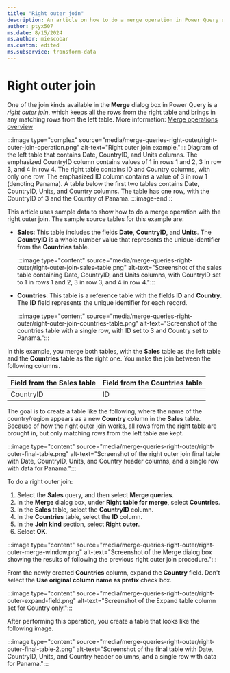 ```yaml
---
title: "Right outer join"
description: An article on how to do a merge operation in Power Query using the right outer join kind. 
author: ptyx507
ms.date: 8/15/2024
ms.author: miescobar
ms.custom: edited
ms.subservice: transform-data
---
```


# Right outer join

One of the join kinds available in the **Merge** dialog box in Power Query is a *right outer join*, which keeps all the rows from the right table and brings in any matching rows from the left table. More information: [Merge operations overview](merge-queries-overview.md)

:::image type="complex" source="media/merge-queries-right-outer/right-outer-join-operation.png" alt-text="Right outer join example.":::
   Diagram of the left table that contains Date, CountryID, and Units columns. The emphasized CountryID column contains values of 1 in rows 1 and 2, 3 in row 3, and 4 in row 4. The right table contains ID and Country columns, with only one row. The emphasized ID column contains a value of 3 in row 1 (denoting Panama). A table below the first two tables contains Date, CountryID, Units, and Country columns. The table has one row, with the CountryID of 3 and the Country of Panama.
   :::image-end:::

This article uses sample data to show how to do a merge operation with the right outer join. The sample source tables for this example are:

* **Sales**: This table includes the fields **Date**, **CountryID**, and **Units**. The **CountryID** is a whole number value that represents the unique identifier from the **Countries** table.

   :::image type="content" source="media/merge-queries-right-outer/right-outer-join-sales-table.png" alt-text="Screenshot of the sales table containing Date, CountryID, and Units columns, with CountryID set to 1 in rows 1 and 2, 3 in row 3, and 4 in row 4.":::

* **Countries**: This table is a reference table with the fields **ID** and **Country**. The **ID** field represents the unique identifier for each record.

   :::image type="content" source="media/merge-queries-right-outer/right-outer-join-countries-table.png" alt-text="Screenshot of the countries table with a single row, with ID set to 3 and Country set to Panama.":::

In this example, you merge both tables, with the **Sales** table as the left table and the **Countries** table as the right one. You make the join between the following columns.

|Field from the Sales table| Field from the Countries table|
|-----------|------------------|
|CountryID|ID|

The goal is to create a table like the following, where the name of the country/region appears as a new **Country** column in the **Sales** table. Because of how the right outer join works, all rows from the right table are brought in, but only matching rows from the left table are kept.

:::image type="content" source="media/merge-queries-right-outer/right-outer-final-table.png" alt-text="Screenshot of the right outer join final table with Date, CountryID, Units, and Country header columns, and a single row with data for Panama.":::

To do a right outer join:

1. Select the **Sales** query, and then select **Merge queries**.
2. In the **Merge** dialog box, under **Right table for merge**, select **Countries**.
3. In the **Sales** table, select the **CountryID** column.
4. In the **Countries** table, select the **ID** column.
5. In the **Join kind** section, select **Right outer**.
6. Select **OK**.

:::image type="content" source="media/merge-queries-right-outer/right-outer-merge-window.png" alt-text="Screenshot of the Merge dialog box showing the results of following the previous right outer join procedure.":::

From the newly created **Countries** column, expand the **Country** field. Don't select the **Use original column name as prefix** check box.

:::image type="content" source="media/merge-queries-right-outer/right-outer-expand-field.png" alt-text="Screenshot of the Expand table column set for Country only.":::

After performing this operation, you create a table that looks like the following image.

:::image type="content" source="media/merge-queries-right-outer/right-outer-final-table-2.png" alt-text="Screenshot of the final table with Date, CountryID, Units, and Country header columns, and a single row with data for Panama.":::

